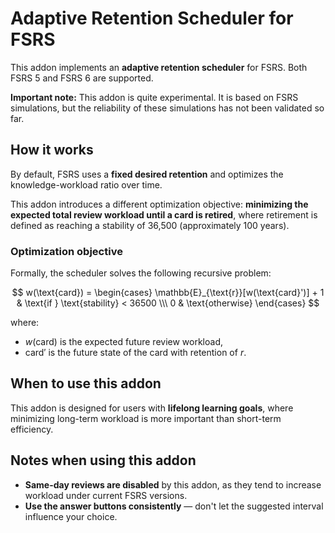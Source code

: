 # Adaptive Retention Scheduler for FSRS

This addon implements an **adaptive retention scheduler** for FSRS. Both FSRS 5 and FSRS 6 are supported.

**Important note:** This addon is quite experimental. It is based on FSRS simulations, but the reliability of these simulations has not been validated so far.

## How it works

By default, FSRS uses a **fixed desired retention** and optimizes the knowledge-workload ratio over time.

This addon introduces a different optimization objective: **minimizing the expected total review workload until a card is retired**, where retirement is defined as reaching a stability of 36,500 (approximately 100 years).

### Optimization objective

Formally, the scheduler solves the following recursive problem:

$$
w(\text{card}) = \begin{cases}
\mathbb{E}_{\text{r}}[w(\text{card}')] + 1 & \text{if } \text{stability} < 36500 \\\
0 & \text{otherwise}
\end{cases}
$$

where:

- $w(\text{card})$ is the expected future review workload,
- $\text{card}'$ is the future state of the card with retention of $r$.

## When to use this addon

This addon is designed for users with **lifelong learning goals**, where minimizing long-term workload is more important than short-term efficiency.

## Notes when using this addon

- **Same-day reviews are disabled** by this addon, as they tend to increase workload under current FSRS versions.
- **Use the answer buttons consistently** — don't let the suggested interval influence your choice.
